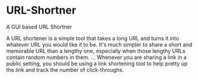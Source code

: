 # URL-Shortner
A GUI based URL Shortner

A URL shortener is a simple tool that takes a long URL and turns it into whatever URL you would like it to be.
It's much simpler to share a short and memorable URL than a lengthy one, especially when those lengthy URLs
contain random numbers in them. ... Whenever you are sharing a link in a public setting, you should be using
a link shortening tool to help pretty up the link and track the number of click-throughs.

